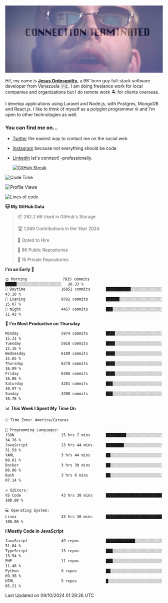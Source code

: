 ![hackers movie reference](./disconnected.jpg)

Hi!, my name is [**Jesus Ordosgoitty**](https://jodaz.dev), a 98' born guy full-stack software developer from Venezuela 🇻🇪. I am doing freelance work for local companies and organizations but I do remote work 🏝️ for clients overseas. 

I develop applications using Laravel and Node.js, with Postgres, MongoDB and React.js. I like to think of myself as a polyglot programmer 🌐 and I'm open to other technologies as well.

### You can find me on...

- [Twitter](https://twitter.com/jodaz_) the easiest way to contact me on the social web
- [Instagram](https://instagram.com/jodaz_) because not everything should be code
- [Linkedin](https://linkedin.com/in/jodaz) let's connect! -professionally.


    [![GitHub Streak](https://streak-stats.demolab.com?user=jodaz&theme=tokyonight)](https://git.io/streak-stats)

<!--START_SECTION:waka-->
![Code Time](http://img.shields.io/badge/Code%20Time-7%2C397%20hrs%2036%20mins-blue)

![Profile Views](http://img.shields.io/badge/Profile%20Views-0-blue)

![Lines of code](https://img.shields.io/badge/From%20Hello%20World%20I%27ve%20Written-82.3%20million%20lines%20of%20code-blue)

**🐱 My GitHub Data** 

> 📦 282.2 kB Used in GitHub's Storage 
 > 
> 🏆 1,069 Contributions in the Year 2024
 > 
> 💼 Opted to Hire
 > 
> 📜 86 Public Repositories 
 > 
> 🔑 15 Private Repositories 
 > 
**I'm an Early 🐤** 

```text
🌞 Morning                7935 commits        █████░░░░░░░░░░░░░░░░░░░░   20.33 % 
🌆 Daytime                16852 commits       ███████████░░░░░░░░░░░░░░   43.18 % 
🌃 Evening                9782 commits        ██████░░░░░░░░░░░░░░░░░░░   25.07 % 
🌙 Night                  4457 commits        ███░░░░░░░░░░░░░░░░░░░░░░   11.42 % 
```
📅 **I'm Most Productive on Thursday** 

```text
Monday                   5974 commits        ████░░░░░░░░░░░░░░░░░░░░░   15.31 % 
Tuesday                  5918 commits        ████░░░░░░░░░░░░░░░░░░░░░   15.16 % 
Wednesday                6109 commits        ████░░░░░░░░░░░░░░░░░░░░░   15.65 % 
Thursday                 6278 commits        ████░░░░░░░░░░░░░░░░░░░░░   16.09 % 
Friday                   6266 commits        ████░░░░░░░░░░░░░░░░░░░░░   16.06 % 
Saturday                 4281 commits        ███░░░░░░░░░░░░░░░░░░░░░░   10.97 % 
Sunday                   4200 commits        ███░░░░░░░░░░░░░░░░░░░░░░   10.76 % 
```


📊 **This Week I Spent My Time On** 

```text
🕑︎ Time Zone: America/Caracas

💬 Programming Languages: 
JSON                     15 hrs 7 mins       █████████░░░░░░░░░░░░░░░░   34.76 % 
JavaScript               13 hrs 44 mins      ████████░░░░░░░░░░░░░░░░░   31.59 % 
YAML                     3 hrs 44 mins       ██░░░░░░░░░░░░░░░░░░░░░░░   08.61 % 
Docker                   3 hrs 30 mins       ██░░░░░░░░░░░░░░░░░░░░░░░   08.06 % 
Bash                     3 hrs 6 mins        ██░░░░░░░░░░░░░░░░░░░░░░░   07.14 % 

🔥 Editors: 
VS Code                  43 hrs 30 mins      █████████████████████████   100.00 % 

💻 Operating System: 
Linux                    43 hrs 30 mins      █████████████████████████   100.00 % 
```

**I Mostly Code in JavaScript** 

```text
JavaScript               49 repos            █████████████░░░░░░░░░░░░   51.04 % 
TypeScript               13 repos            ███░░░░░░░░░░░░░░░░░░░░░░   13.54 % 
PHP                      11 repos            ███░░░░░░░░░░░░░░░░░░░░░░   11.46 % 
Python                   9 repos             ██░░░░░░░░░░░░░░░░░░░░░░░   09.38 % 
HTML                     5 repos             █░░░░░░░░░░░░░░░░░░░░░░░░   05.21 % 
```




 Last Updated on 09/10/2024 01:29:26 UTC
<!--END_SECTION:waka-->
